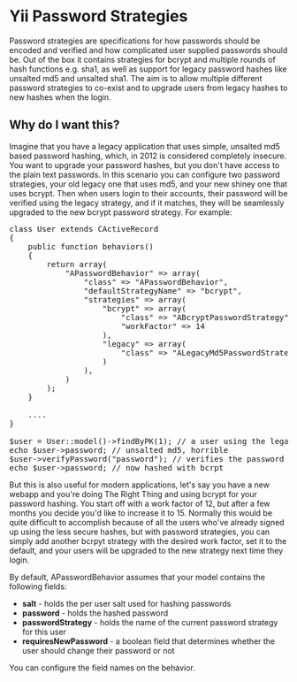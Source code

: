 <h1>Yii Password Strategies</h1>

Password strategies are specifications for how passwords should be encoded and verified
and how complicated user supplied passwords should be. Out of the box it contains strategies
for bcrypt and multiple rounds of hash functions e.g. sha1, as well as support for legacy password
hashes like unsalted md5 and unsalted sha1. The aim is to allow multiple different password strategies to co-exist
and to upgrade users from legacy hashes to new hashes when the login.

<h2>Why do I want this?</h2>

Imagine that you have a legacy application that uses simple, unsalted md5 based password
hashing, which, in 2012 is considered completely insecure. You want to upgrade your password
hashes, but you don't have access to the plain text passwords. In this scenario you can
configure two password strategies, your old legacy one that uses md5, and your new shiney one
that uses bcrypt. Then when users login to their accounts, their password will be verified using
the legacy strategy, and if it matches, they will be seamlessly upgraded to the new bcrypt password
strategy. For example:

<pre>
class User extends CActiveRecord
{
	public function behaviors()
	{
		return array(
			"APasswordBehavior" => array(
				"class" => "APasswordBehavior",
				"defaultStrategyName" => "bcrypt",
				"strategies" => array(
					"bcrypt" => array(
						"class" => "ABcryptPasswordStrategy",
						"workFactor" => 14
					),
					"legacy" => array(
						"class" => "ALegacyMd5PasswordStrategy",
					)
				),
			)
		);
	}

	....
}

$user = User::model()->findByPK(1); // a user using the legacy password strategy
echo $user->password; // unsalted md5, horrible
$user->verifyPassword("password"); // verifies the password using the legacy strategy, and rehashes based on bcrypt strategy
echo $user->password; // now hashed with bcrpt
</pre>

But this is also useful for modern applications, let's say you have a new webapp and you're doing The Right Thing
and using bcrypt for your password hashing. You start off with a work factor of 12, but after a few months you decide
you'd like to increase it to 15. Normally this would be quite difficult to accomplish because of all the users who've already
signed up using the less secure hashes, but with password strategies, you can simply add another bcrpyt strategy with the
desired work factor, set it to the default, and your users will be upgraded to the new strategy next time they login.

By default, APasswordBehavior assumes that your model contains the following fields:
<ul>
	<li><strong>salt</strong> - holds the per user salt used for hashing passwords</li>
	<li><strong>password</strong> - holds the hashed password</li>
	<li><strong>passwordStrategy</strong> - holds the name of the current password strategy for this user
	<li><strong>requiresNewPassword</strong> - a boolean field that determines whether the user should change their password or not
</ul>

You can configure the field names on the behavior.